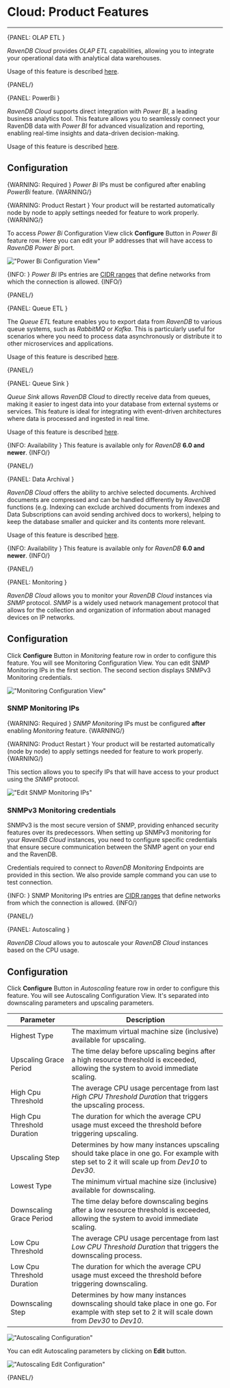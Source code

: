 # Cloud: Product Features
---

{PANEL: OLAP ETL }

*RavenDB Cloud* provides *OLAP ETL* capabilities, allowing you to integrate your operational data with analytical data
warehouses.

Usage of this feature is
described [here](https://ravendb.net/docs/article-page/latest/csharp/studio/database/tasks/ongoing-tasks/olap-etl-task).

{PANEL/}

{PANEL: PowerBi }

*RavenDB Cloud* supports direct integration with *Power BI*, a leading business analytics tool. This feature allows you
to seamlessly connect your RavenDB data with *Power BI* for advanced visualization and reporting, enabling real-time
insights and data-driven decision-making.

Usage of this feature is
described [here](https://ravendb.net/docs/article-page/latest/csharp/integrations/postgresql-protocol/power-bi).

## Configuration

{WARNING: Required }
*Power Bi* IPs must be configured after enabling *PowerBi* feature.
{WARNING/}

{WARNING: Product Restart }
Your product will be restarted automatically node by node to apply settings needed for feature to work properly.
{WARNING/}

To access *Power Bi* Configuration View click **Configure** Button in *Power Bi* feature row. Here you can edit your IP
addresses that will have access to *RavenDB Power Bi* port.

!["Power Bi Configuration View"](images/product-features-powerbi-configuration.png "Power Bi Configuration View")

{INFO: }
*Power Bi* IPs entries are [CIDR ranges](https://en.wikipedia.org/wiki/Classless_Inter-Domain_Routing#CIDR_notation)
that define networks from which the connection is allowed.
{INFO/}

{PANEL/}

{PANEL: Queue ETL }

The *Queue ETL* feature enables you to export data from *RavenDB* to various queue systems, such as *RabbitMQ* or
*Kafka*.
This is particularly useful for scenarios where you need to process data asynchronously or distribute it
to other microservices and applications.

Usage of this feature is
described [here](https://ravendb.net/docs/article-page/latest/csharp/server/ongoing-tasks/etl/queue-etl/overview).

{PANEL/}

{PANEL: Queue Sink }

*Queue Sink* allows *RavenDB Cloud* to directly receive data from queues, making it easier to ingest data into your
database from external systems or services. This feature is ideal for integrating with event-driven architectures
where data is processed and ingested in real time.

Usage of this feature is
described [here](https://ravendb.net/docs/article-page/latest/csharp/server/ongoing-tasks/queue-sink/overview).

{INFO: Availability }
This feature is available only for *RavenDB* **6.0 and newer**.
{INFO/}

{PANEL/}

{PANEL: Data Archival }

*RavenDB Cloud* offers the ability to archive selected documents.
Archived documents are compressed and can be handled differently by *RavenDB* functions (e.g. Indexing can exclude
archived documents from indexes and Data Subscriptions can avoid sending archived docs to workers), helping to keep the
database smaller and quicker and its contents more relevant.

Usage of this feature is
described [here](https://ravendb.net/docs/article-page/latest/csharp/server/extensions/archival).

{INFO: Availability }
This feature is available only for *RavenDB* **6.0 and newer**.
{INFO/}

{PANEL/}

{PANEL: Monitoring }

*RavenDB Cloud* allows you to monitor your *RavenDB Cloud* instances via *SNMP* protocol. *SNMP* is a widely used
network
management protocol that allows for the collection and organization of information about managed devices on IP networks.

## Configuration

Click **Configure** Button in *Monitoring* feature row in order to configure this feature.
You will see Monitoring Configuration View. You can edit SNMP Monitoring IPs in the first section.
The second section displays SNMPv3 Monitoring credentials.

!["Monitoring Configuration View"](images/product-features-monitoring-configuration.png "Monitoring Configuration View")

### SNMP Monitoring IPs

{WARNING: Required }
*SNMP Monitoring* IPs must be configured **after** enabling *Monitoring* feature.
{WARNING/}

{WARNING: Product Restart }
Your product will be restarted automatically (node by node) to apply settings needed for feature to work properly.
{WARNING/}

This section allows you to specify IPs that will have access to your product using the *SNMP* protocol.

!["Edit SNMP Monitoring IPs"](images/product-features-monitoring-edit-ips.png "Edit SNMP Monitoring IPs")

### SNMPv3 Monitoring credentials

SNMPv3 is the most secure version of SNMP, providing enhanced security features over its predecessors. When setting up
SNMPv3 monitoring for your *RavenDB Cloud* instances, you need to configure specific credentials that ensure secure
communication between the SNMP agent on your end and the RavenDB.

Credentials required to connect to *RavenDB Monitoring* Endpoints are provided in this section. We also provide sample
command you can use to test connection.

{INFO: }
SNMP Monitoring IPs entries
are [CIDR ranges](https://en.wikipedia.org/wiki/Classless_Inter-Domain_Routing#CIDR_notation)
that define networks from which the connection is allowed.
{INFO/}

{PANEL/}

{PANEL: Autoscaling }

*RavenDB Cloud* allows you to autoscale your *RavenDB Cloud* instances based on the CPU usage.

## Configuration

Click **Configure** Button in *Autoscaling* feature row in order to configure this feature.
You will see Autoscaling Configuration View. It's separated into downscaling parameters and upscaling parameters.

| Parameter                   | Description                                                                                                                                          |
|-----------------------------|------------------------------------------------------------------------------------------------------------------------------------------------------|
| Highest Type                | The maximum virtual machine size (inclusive) available for upscaling.                                                                                |
| Upscaling Grace Period      | The time delay before upscaling begins after a high resource threshold is exceeded, allowing the system to avoid immediate scaling.                  |
| High Cpu Threshold          | The average CPU usage percentage from last *High CPU Threshold Duration* that triggers the upscaling process.                                        |
| High Cpu Threshold Duration | The duration for which the average CPU usage must exceed the threshold before triggering upscaling.                                                  |
| Upscaling Step              | Determines by how many instances upscaling should take place in one go. For example with step set to 2 it will scale up from *Dev10* to *Dev30*.     |
| Lowest Type                 | The minimum virtual machine size (inclusive) available for downscaling.                                                                              |
| Downscaling Grace Period    | The time delay before downscaling begins after a low resource threshold is exceeded, allowing the system to avoid immediate scaling.                 |
| Low Cpu Threshold           | The average CPU usage percentage from last *Low CPU Threshold Duration* that triggers the downscaling process.                                       |
| Low Cpu Threshold Duration  | The duration for which the average CPU usage must exceed the threshold before triggering downscaling.                                                |
| Downscaling Step            | Determines by how many instances downscaling should take place in one go. For example with step set to 2 it will scale down from *Dev30* to *Dev10*. |

!["Autoscaling Configuration"](images/product-features-autocaling-configuration.png "Autoscaling Configuration")

You can edit Autoscaling parameters by clicking on **Edit** button.

!["Autoscaling Edit Configuration"](images/product-features-autocaling-configuration-edit.png "Autoscaling Edit Configuration")

{PANEL/}
